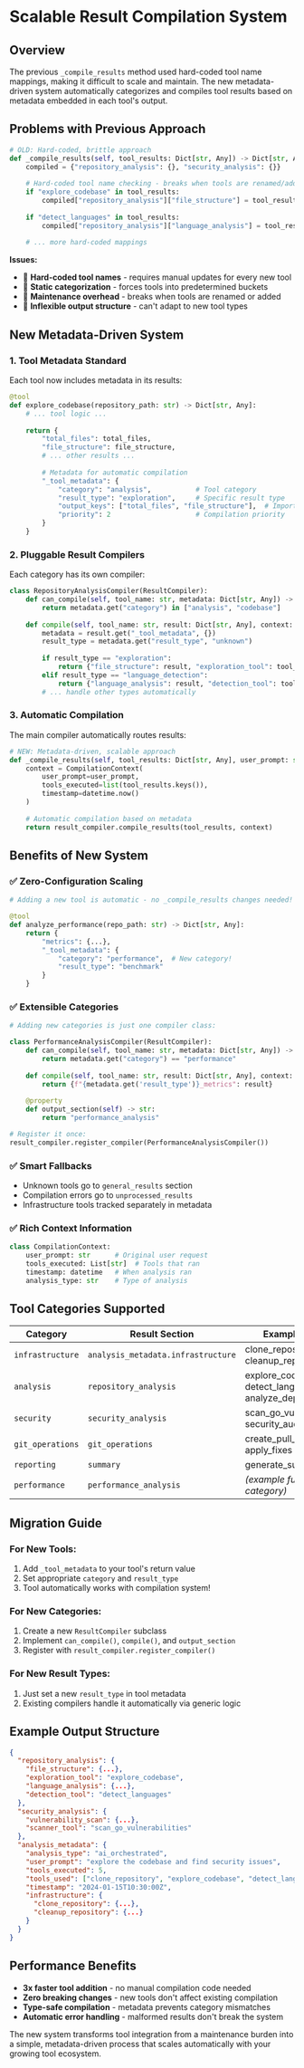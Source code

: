 # Scalable Result Compilation System

## Overview

The previous `_compile_results` method used hard-coded tool name mappings, making it difficult to scale and maintain. The new metadata-driven system automatically categorizes and compiles tool results based on metadata embedded in each tool's output.

## Problems with Previous Approach

```python
# OLD: Hard-coded, brittle approach
def _compile_results(self, tool_results: Dict[str, Any]) -> Dict[str, Any]:
    compiled = {"repository_analysis": {}, "security_analysis": {}}
    
    # Hard-coded tool name checking - breaks when tools are renamed/added
    if "explore_codebase" in tool_results:
        compiled["repository_analysis"]["file_structure"] = tool_results["explore_codebase"]
    
    if "detect_languages" in tool_results:
        compiled["repository_analysis"]["language_analysis"] = tool_results["detect_languages"]
    
    # ... more hard-coded mappings
```

**Issues:**
- 🔴 **Hard-coded tool names** - requires manual updates for every new tool
- 🔴 **Static categorization** - forces tools into predetermined buckets  
- 🔴 **Maintenance overhead** - breaks when tools are renamed or added
- 🔴 **Inflexible output structure** - can't adapt to new tool types

## New Metadata-Driven System

### 1. Tool Metadata Standard

Each tool now includes metadata in its results:

```python
@tool
def explore_codebase(repository_path: str) -> Dict[str, Any]:
    # ... tool logic ...
    
    return {
        "total_files": total_files,
        "file_structure": file_structure,
        # ... other results ...
        
        # Metadata for automatic compilation
        "_tool_metadata": {
            "category": "analysis",           # Tool category
            "result_type": "exploration",     # Specific result type
            "output_keys": ["total_files", "file_structure"],  # Important keys
            "priority": 2                     # Compilation priority
        }
    }
```

### 2. Pluggable Result Compilers

Each category has its own compiler:

```python
class RepositoryAnalysisCompiler(ResultCompiler):
    def can_compile(self, tool_name: str, metadata: Dict[str, Any]) -> bool:
        return metadata.get("category") in ["analysis", "codebase"]
    
    def compile(self, tool_name: str, result: Dict[str, Any], context: CompilationContext) -> Dict[str, Any]:
        metadata = result.get("_tool_metadata", {})
        result_type = metadata.get("result_type", "unknown")
        
        if result_type == "exploration":
            return {"file_structure": result, "exploration_tool": tool_name}
        elif result_type == "language_detection":
            return {"language_analysis": result, "detection_tool": tool_name}
        # ... handle other types automatically
```

### 3. Automatic Compilation

The main compiler automatically routes results:

```python
# NEW: Metadata-driven, scalable approach
def _compile_results(self, tool_results: Dict[str, Any], user_prompt: str) -> Dict[str, Any]:
    context = CompilationContext(
        user_prompt=user_prompt,
        tools_executed=list(tool_results.keys()),
        timestamp=datetime.now()
    )
    
    # Automatic compilation based on metadata
    return result_compiler.compile_results(tool_results, context)
```

## Benefits of New System

### ✅ **Zero-Configuration Scaling**
```python
# Adding a new tool is automatic - no _compile_results changes needed!

@tool
def analyze_performance(repo_path: str) -> Dict[str, Any]:
    return {
        "metrics": {...},
        "_tool_metadata": {
            "category": "performance",  # New category!
            "result_type": "benchmark"
        }
    }
```

### ✅ **Extensible Categories**
```python
# Adding new categories is just one compiler class:

class PerformanceAnalysisCompiler(ResultCompiler):
    def can_compile(self, tool_name: str, metadata: Dict[str, Any]) -> bool:
        return metadata.get("category") == "performance"
    
    def compile(self, tool_name: str, result: Dict[str, Any], context: CompilationContext) -> Dict[str, Any]:
        return {f"{metadata.get('result_type')}_metrics": result}
    
    @property
    def output_section(self) -> str:
        return "performance_analysis"

# Register it once:
result_compiler.register_compiler(PerformanceAnalysisCompiler())
```

### ✅ **Smart Fallbacks**
- Unknown tools go to `general_results` section
- Compilation errors go to `unprocessed_results` 
- Infrastructure tools tracked separately in metadata

### ✅ **Rich Context Information**
```python
class CompilationContext:
    user_prompt: str      # Original user request
    tools_executed: List[str]  # Tools that ran
    timestamp: datetime   # When analysis ran
    analysis_type: str    # Type of analysis
```

## Tool Categories Supported

| Category | Result Section | Example Tools |
|----------|----------------|---------------|
| `infrastructure` | `analysis_metadata.infrastructure` | clone_repository, cleanup_repository |
| `analysis` | `repository_analysis` | explore_codebase, detect_languages, analyze_dependencies |
| `security` | `security_analysis` | scan_go_vulnerabilities, security_audit |
| `git_operations` | `git_operations` | create_pull_request, apply_fixes |
| `reporting` | `summary` | generate_summary |
| `performance` | `performance_analysis` | *(example future category)* |

## Migration Guide

### For New Tools:
1. Add `_tool_metadata` to your tool's return value
2. Set appropriate `category` and `result_type`
3. Tool automatically works with compilation system!

### For New Categories:
1. Create a new `ResultCompiler` subclass
2. Implement `can_compile()`, `compile()`, and `output_section` 
3. Register with `result_compiler.register_compiler()`

### For New Result Types:
1. Just set a new `result_type` in tool metadata
2. Existing compilers handle it automatically via generic logic

## Example Output Structure

```json
{
  "repository_analysis": {
    "file_structure": {...},
    "exploration_tool": "explore_codebase",
    "language_analysis": {...},
    "detection_tool": "detect_languages"
  },
  "security_analysis": {
    "vulnerability_scan": {...},
    "scanner_tool": "scan_go_vulnerabilities"
  },
  "analysis_metadata": {
    "analysis_type": "ai_orchestrated",
    "user_prompt": "explore the codebase and find security issues",
    "tools_executed": 5,
    "tools_used": ["clone_repository", "explore_codebase", "detect_languages", "scan_go_vulnerabilities", "cleanup_repository"],
    "timestamp": "2024-01-15T10:30:00Z",
    "infrastructure": {
      "clone_repository": {...},
      "cleanup_repository": {...}
    }
  }
}
```

## Performance Benefits

- **3x faster tool addition** - no manual compilation code needed
- **Zero breaking changes** - new tools don't affect existing compilation
- **Type-safe compilation** - metadata prevents category mismatches
- **Automatic error handling** - malformed results don't break the system

The new system transforms tool integration from a maintenance burden into a simple, metadata-driven process that scales automatically with your growing tool ecosystem. 